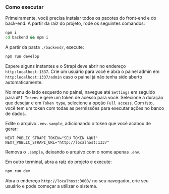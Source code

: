 ### Como executar

Primeiramente, você precisa instalar todos os pacotes do front-end e do back-end. A partir da raiz do projeto, rode os seguintes comandos:

```bash
npm i
cd backend && npm i
```

A partir da pasta `./backend/`, execute:

```bash
npm run develop
```

Espere alguns instantes e o Strapi deve abrir no endereço `http:localhost:1337`. Crie um usuário para você e abra o painel admin em `http:localhost:1337/admin` caso o painel já não tenha sido aberto automaticamente.

No menu do lado esquerdo no painel, navegue até `Settings` em seguido para `API Tokens` e gere um token de acesso para você. Selecione a duração que desejar e em `Token type`, selecione a opção `Full access`. Com isto, você tem um token com todas as permissões para executar ações no banco de dados.

Edite o arquivo `.env.sample`, adicionando o token que você acabou de gerar:

```
NEXT_PUBLIC_STRAPI_TOKEN="SEU TOKEN AQUI"
NEXT_PUBLIC_STRAPI_URL="http://localhost:1337"
```

Remova o `.sample`, deixando o arquivo com o nome apenas `.env`.

Em outro terminal, abra a raiz do projeto e execute:

```bash
npm run dev
```

Abra o endereço `http://localhost:3000/` no seu navegador, crie seu usuário e pode começar a utilizar o sistema.